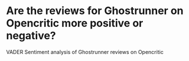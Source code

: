 # Are the reviews for Ghostrunner on Opencritic more positive or negative?
VADER Sentiment analysis of Ghostrunner reviews on Opencritic

